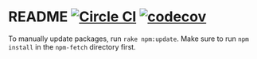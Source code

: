 README [![Circle CI](https://circleci.com/gh/kategengler/ember-addon-review-server.svg?style=svg&circle-token=fb202ee45bb2de46bca9c6249e9ddb48a58fc7ef)](https://circleci.com/gh/kategengler/ember-addon-review-server) [![codecov](https://codecov.io/gh/kategengler/ember-addon-review-server/branch/master/graph/badge.svg?token=JhAjcJV7yT)](https://codecov.io/gh/kategengler/ember-addon-review-server)
======
To manually update packages, run `rake npm:update`.  Make sure to run `npm install` in the `npm-fetch` directory first.
